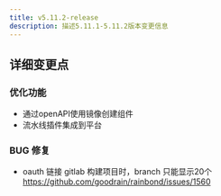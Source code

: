```yaml
---
title: v5.11.2-release
description: 描述5.11.1-5.11.2版本变更信息
---
```


## 详细变更点

### 优化功能
- 通过openAPI使用镜像创建组件
- 流水线插件集成到平台

### BUG 修复

- oauth 链接 gitlab 构建项目时，branch 只能显示20个 https://github.com/goodrain/rainbond/issues/1560
